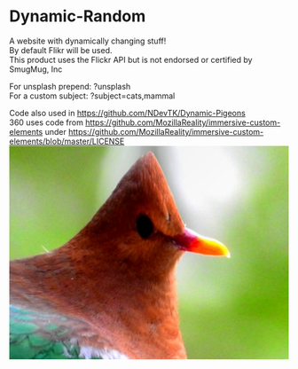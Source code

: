 # Dynamic-Random
A website with dynamically changing stuff!   
By default Flikr will be used.  
This product uses the Flickr API but is not endorsed or certified by SmugMug, Inc

For unsplash prepend: ?unsplash  
For a custom subject: ?subject=cats,mammal  

Code also used in https://github.com/NDevTK/Dynamic-Pigeons  
360 uses code from https://github.com/MozillaReality/immersive-custom-elements under https://github.com/MozillaReality/immersive-custom-elements/blob/master/LICENSE
![A pigeon](preview.png)
